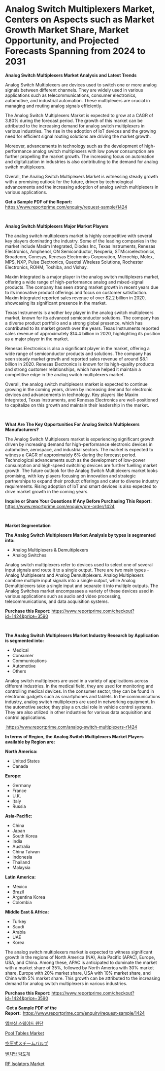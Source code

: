 <p><h1>Analog Switch Multiplexers Market, Centers on Aspects such as Market Growth Market Share, Market Opportunity, and Projected Forecasts Spanning from 2024 to 2031</h1></p><p><strong>Analog Switch Multiplexers Market Analysis and Latest Trends</strong></p>
<p><p>Analog Switch Multiplexers are devices used to switch one or more analog signals between different channels. They are widely used in various applications such as telecommunications, consumer electronics, automotive, and industrial automation. These multiplexers are crucial in managing and routing analog signals efficiently.</p><p>The Analog Switch Multiplexers Market is expected to grow at a CAGR of 3.80% during the forecast period. The growth of this market can be attributed to the increasing demand for analog switch multiplexers in various industries. The rise in the adoption of IoT devices and the growing need for efficient signal routing solutions are driving the market growth.</p><p>Moreover, advancements in technology such as the development of high-performance analog switch multiplexers with low power consumption are further propelling the market growth. The increasing focus on automation and digitalization in industries is also contributing to the demand for analog switch multiplexers.</p><p>Overall, the Analog Switch Multiplexers Market is witnessing steady growth with a promising outlook for the future, driven by technological advancements and the increasing adoption of analog switch multiplexers in various applications.</p></p>
<p><strong>Get a Sample PDF of the Report:&nbsp;</strong> <a href="https://www.reportprime.com/enquiry/request-sample/1424">https://www.reportprime.com/enquiry/request-sample/1424</a></p>
<p>&nbsp;</p>
<p><strong>Analog Switch Multiplexers Major Market Players</strong></p>
<p><p>The analog switch multiplexers market is highly competitive with several key players dominating the industry. Some of the leading companies in the market include Maxim Integrated, Diodes Inc, Texas Instruments, Renesas Electronics, Amphenol, ON Semiconductor, Nexperia, STMicroelectronics, Broadcom, Conesys, Renesas Electronics Corporation, Microchip, Molex, MPS, NXP, Pulse Electronics, Quectel Wireless Solutions, Rochester Electronics, ROHM, Toshiba, and Vishay.</p><p>Maxim Integrated is a major player in the analog switch multiplexers market, offering a wide range of high-performance analog and mixed-signal products. The company has seen strong market growth in recent years due to its innovative product offerings and focus on customer satisfaction. Maxim Integrated reported sales revenue of over $2.2 billion in 2020, showcasing its significant presence in the market.</p><p>Texas Instruments is another key player in the analog switch multiplexers market, known for its advanced semiconductor solutions. The company has a diverse product portfolio and a strong global presence, which has contributed to its market growth over the years. Texas Instruments reported sales revenue of approximately $14.4 billion in 2020, highlighting its position as a major player in the market.</p><p>Renesas Electronics is also a significant player in the market, offering a wide range of semiconductor products and solutions. The company has seen steady market growth and reported sales revenue of around $8.1 billion in 2020. Renesas Electronics is known for its high-quality products and strong customer relationships, which have helped it maintain a competitive edge in the analog switch multiplexers market.</p><p>Overall, the analog switch multiplexers market is expected to continue growing in the coming years, driven by increasing demand for electronic devices and advancements in technology. Key players like Maxim Integrated, Texas Instruments, and Renesas Electronics are well-positioned to capitalize on this growth and maintain their leadership in the market.</p></p>
<p>&nbsp;</p>
<p><strong>What Are The Key Opportunities For Analog Switch Multiplexers Manufacturers?</strong></p>
<p><p>The Analog Switch Multiplexers market is experiencing significant growth driven by increasing demand for high-performance electronic devices in automotive, aerospace, and industrial sectors. The market is expected to witness a CAGR of approximately 6% during the forecast period. Technological advancements such as the development of low-power consumption and high-speed switching devices are further fuelling market growth. The future outlook for the Analog Switch Multiplexers market looks promising, with key players focusing on innovation and strategic partnerships to expand their product offerings and cater to diverse industry requirements. Rising adoption of IoT and smart devices is also expected to drive market growth in the coming years.</p></p>
<p><strong>Inquire or Share Your Questions If Any Before Purchasing This Report:</strong> <a href="https://www.reportprime.com/enquiry/pre-order/1424">https://www.reportprime.com/enquiry/pre-order/1424</a></p>
<p>&nbsp;</p>
<p><strong>Market Segmentation</strong></p>
<p><strong>The Analog Switch Multiplexers Market Analysis by types is segmented into:</strong></p>
<p><ul><li>Analog Multiplexers & Demultiplexers</li><li>Analog Switches</li></ul></p>
<p><p>Analog switch multiplexers refer to devices used to select one of several input signals and route it to a single output. There are two main types - Analog Multiplexers and Analog Demultiplexers. Analog Multiplexers combine multiple input signals into a single output, while Analog Demultiplexers take a single input and separate it into multiple outputs. The Analog Switches market encompasses a variety of these devices used in various applications such as audio and video processing, telecommunications, and data acquisition systems.</p></p>
<p><strong>Purchase this Report:&nbsp;</strong><a href="https://www.reportprime.com/checkout?id=1424&price=3590">https://www.reportprime.com/checkout?id=1424&price=3590</a></p>
<p>&nbsp;</p>
<p><strong>The Analog Switch Multiplexers Market Industry Research by Application is segmented into:</strong></p>
<p><ul><li>Medical</li><li>Consumer</li><li>Communications</li><li>Automotive</li><li>Others</li></ul></p>
<p><p>Analog switch multiplexers are used in a variety of applications across different industries. In the medical field, they are used for monitoring and controlling medical devices. In the consumer sector, they can be found in electronic gadgets such as smartphones and tablets. In the communications industry, analog switch multiplexers are used in networking equipment. In the automotive sector, they play a crucial role in vehicle control systems. They are also utilized in other industries for various data acquisition and control applications.</p></p>
<p><a href="https://www.reportprime.com/analog-switch-multiplexers-r1424">&nbsp;https://www.reportprime.com/analog-switch-multiplexers-r1424</a></p>
<p><strong>In terms of Region, the Analog Switch Multiplexers Market Players available by Region are:</strong></p>
<p>
    <p> <strong> North America: </strong>
        <ul>
            <li>United States</li>
            <li>Canada</li>
        </ul>
        </p> 
    <p> <strong> Europe: </strong>
        <ul>
            <li>Germany</li>
            <li>France</li>
            <li>U.K.</li>
            <li>Italy</li>
            <li>Russia</li>
        </ul>
        </p> 
    <p> <strong> Asia-Pacific: </strong>
        <ul>
            <li>China</li>
            <li>Japan</li>
            <li>South Korea</li>
            <li>India</li>
            <li>Australia</li>
            <li>China Taiwan</li>
            <li>Indonesia</li>
            <li>Thailand</li>
            <li>Malaysia</li>
        </ul>
        </p> 
    <p> <strong> Latin America: </strong>
        <ul>
            <li>Mexico</li>
            <li>Brazil</li>
            <li>Argentina Korea</li>
            <li>Colombia</li>
        </ul>
        </p> 
    <p> <strong> Middle East & Africa: </strong>
        <ul>
            <li>Turkey</li>
            <li>Saudi</li>
            <li>Arabia</li>
            <li>UAE</li>
            <li>Korea</li>
        </ul>
    </p>
    </p>
<p><p>The analog switch multiplexers market is expected to witness significant growth in the regions of North America (NA), Asia Pacific (APAC), Europe, USA, and China. Among these, APAC is anticipated to dominate the market with a market share of 35%, followed by North America with 30% market share, Europe with 20% market share, USA with 10% market share, and China with 5% market share. This growth can be attributed to the increasing demand for analog switch multiplexers in various industries.</p></p>
<p><strong>Purchase this Report: </strong><a href="https://www.reportprime.com/checkout?id=1424&price=3590">https://www.reportprime.com/checkout?id=1424&price=3590</a></p>
<p>&nbsp;<strong>Get a Sample PDF of the Report:&nbsp;&nbsp;</strong><a href="https://www.reportprime.com/enquiry/request-sample/1424">https://www.reportprime.com/enquiry/request-sample/1424</a></p>
<p><strong></strong></p>
<p><p><a href="https://medium.com/@mikeflatley1950/%EB%AC%B8%EC%9E%90%EA%B0%80-%EC%83%88%EA%B2%A8%EC%A7%84-%EC%8A%A4%EC%9B%A8%EC%9D%B4%EB%93%9C-%EC%9B%90%EB%8B%A8-%EC%8B%9C%EC%9E%A5-%EC%A1%B0%EC%82%AC-%EB%B3%B4%EA%B3%A0%EC%84%9C-%EA%B7%B8-%EC%97%AD%EC%82%AC-%EB%B0%8F-2024%EB%85%84%EB%B6%80%ED%84%B0-2031%EB%85%84%EA%B9%8C%EC%A7%80%EC%9D%98-%EC%A0%84%EB%A7%9D-34151c009ebf">엠보싱 스웨이드 원단</a></p><p><a href="https://issuu.com/reportprime-2/docs/pool-tables-market-size-2030.pptx">Pool Tables Market</a></p><p><a href="https://github.com/dathomson6534/Market-Research-Report-List-1/blob/main/744644671158.md">空圧式スチームバルブ</a></p><p><a href="https://github.com/JeromeRtyau89966/Market-Research-Report-List-1/blob/main/186368468636.md">벤치탑 탁도계</a></p><p><a href="https://github.com/Airanohannonzb68e5pb53oc1/Market-Research-Report-List-2/blob/main/rf-isolators-market.md">RF Isolators Market</a></p></p>